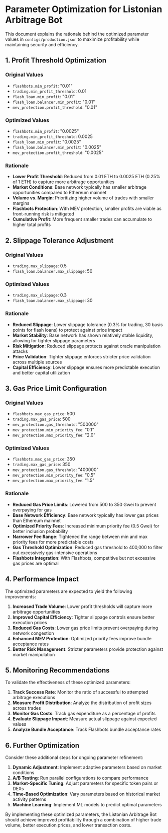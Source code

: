 # Parameter Optimization for Listonian Arbitrage Bot

This document explains the rationale behind the optimized parameter values in `configs/production.json` to maximize profitability while maintaining security and efficiency.

## 1. Profit Threshold Optimization

### Original Values
- `flashbots.min_profit`: "0.01"
- `trading.min_profit_threshold`: 0.01
- `flash_loan.min_profit`: "0.01"
- `flash_loan.balancer.min_profit`: "0.01"
- `mev_protection.profit_threshold`: "0.01"

### Optimized Values
- `flashbots.min_profit`: "0.0025"
- `trading.min_profit_threshold`: 0.0025
- `flash_loan.min_profit`: "0.0025"
- `flash_loan.balancer.min_profit`: "0.0025"
- `mev_protection.profit_threshold`: "0.0025"

### Rationale
- **Lower Profit Threshold**: Reduced from 0.01 ETH to 0.0025 ETH (0.25% of 1 ETH) to capture more arbitrage opportunities
- **Market Conditions**: Base network typically has smaller arbitrage opportunities compared to Ethereum mainnet
- **Volume vs. Margin**: Prioritizing higher volume of trades with smaller margins
- **Flashbots Protection**: With MEV protection, smaller profits are viable as front-running risk is mitigated
- **Cumulative Profit**: More frequent smaller trades can accumulate to higher total profits

## 2. Slippage Tolerance Adjustment

### Original Values
- `trading.max_slippage`: 0.5
- `flash_loan.balancer.max_slippage`: 50

### Optimized Values
- `trading.max_slippage`: 0.3
- `flash_loan.balancer.max_slippage`: 30

### Rationale
- **Reduced Slippage**: Lower slippage tolerance (0.3% for trading, 30 basis points for flash loans) to protect against price impact
- **Market Stability**: Base network has shown relatively stable liquidity, allowing for tighter slippage parameters
- **Risk Mitigation**: Reduced slippage protects against oracle manipulation attacks
- **Price Validation**: Tighter slippage enforces stricter price validation across multiple sources
- **Capital Efficiency**: Lower slippage ensures more predictable execution and better capital utilization

## 3. Gas Price Limit Configuration

### Original Values
- `flashbots.max_gas_price`: 500
- `trading.max_gas_price`: 500
- `mev_protection.gas_threshold`: "500000"
- `mev_protection.min_priority_fee`: "0.1"
- `mev_protection.max_priority_fee`: "2.0"

### Optimized Values
- `flashbots.max_gas_price`: 350
- `trading.max_gas_price`: 350
- `mev_protection.gas_threshold`: "400000"
- `mev_protection.min_priority_fee`: "0.5"
- `mev_protection.max_priority_fee`: "1.5"

### Rationale
- **Reduced Gas Price Limits**: Lowered from 500 to 350 Gwei to prevent overpaying for gas
- **Base Network Efficiency**: Base network typically has lower gas prices than Ethereum mainnet
- **Optimized Priority Fees**: Increased minimum priority fee (0.5 Gwei) for better inclusion probability
- **Narrower Fee Range**: Tightened the range between min and max priority fees for more predictable costs
- **Gas Threshold Optimization**: Reduced gas threshold to 400,000 to filter out excessively gas-intensive operations
- **Flashbots Integration**: With Flashbots, competitive but not excessive gas prices are optimal

## 4. Performance Impact

The optimized parameters are expected to yield the following improvements:

1. **Increased Trade Volume**: Lower profit thresholds will capture more arbitrage opportunities
2. **Improved Capital Efficiency**: Tighter slippage controls ensure better execution prices
3. **Reduced Gas Costs**: Lower gas price limits prevent overpaying during network congestion
4. **Enhanced MEV Protection**: Optimized priority fees improve bundle acceptance rates
5. **Better Risk Management**: Stricter parameters provide protection against market manipulation

## 5. Monitoring Recommendations

To validate the effectiveness of these optimized parameters:

1. **Track Success Rate**: Monitor the ratio of successful to attempted arbitrage executions
2. **Measure Profit Distribution**: Analyze the distribution of profit sizes across trades
3. **Monitor Gas Costs**: Track gas expenditure as a percentage of profits
4. **Evaluate Slippage Impact**: Measure actual slippage against expected values
5. **Analyze Bundle Acceptance**: Track Flashbots bundle acceptance rates

## 6. Further Optimization

Consider these additional steps for ongoing parameter refinement:

1. **Dynamic Adjustment**: Implement adaptive parameters based on market conditions
2. **A/B Testing**: Run parallel configurations to compare performance
3. **Market-Specific Tuning**: Adjust parameters for specific token pairs or DEXs
4. **Time-Based Optimization**: Vary parameters based on historical market activity patterns
5. **Machine Learning**: Implement ML models to predict optimal parameters

By implementing these optimized parameters, the Listonian Arbitrage Bot should achieve improved profitability through a combination of higher trade volume, better execution prices, and lower transaction costs.